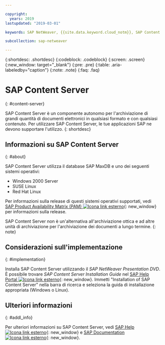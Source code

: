 ```yaml
---

copyright:
  years: 2019
lastupdated: "2019-03-01"

keywords: SAP NetWeaver, {{site.data.keyword.cloud_notm}}, SAP Content Server, SAP Product Availability Matrix, PAM, SAP certified, database

subcollection: sap-netweaver

---
```


{:shortdesc: .shortdesc}
{:codeblock: .codeblock}
{:screen: .screen}
{:new_window: target="_blank"}
{:pre: .pre}
{:table: .aria-labeledby="caption"}
{:note: .note}
{:faq: .faq}

# SAP Content Server
{: #content-server}

SAP Content Server è un componente autonomo per l'archiviazione di grandi quantità di documenti elettronici in qualsiasi formato e con qualsiasi contenuto. Per utilizzare SAP Content Server, le tue applicazioni SAP ne devono supportare l'utilizzo.
{: shortdesc}

## Informazioni su SAP Content Server
{: #about}

SAP Content Server utilizza il database SAP MaxDB e uno dei seguenti sistemi operativi:
* Windows 2000 Server
* SUSE Linux
* Red Hat Linux  

Per informazioni sulla release di questi sistemi operativi supportati, vedi [SAP Product Availability Matrix (PAM) ![Icona link esterno](../../icons/launch-glyph.svg "Icona link esterno")](https://support.sap.com/en/release-upgrade-maintenance.html#section_1969201630){: new_window} per informazioni sulla release.

SAP Content Server non è un'alternativa all'archiviazione ottica e ad altre unità di archiviazione per l'archiviazione dei documenti a lungo termine.
{: note}

## Considerazioni sull'implementazione
{: #implementation}

Installa SAP Content Server utilizzando il _SAP NetWeaver Presentation DVD_. È possibile trovare _SAP Content Server Installation Guide_ nel [SAP Help Portal ![Icona link esterno](../../icons/launch-glyph.svg "Icona link esterno")](https://help.sap.com/viewer/index){: new_window}. Immetti "Installation of SAP Content Server" nella barra di ricerca e seleziona la guida di installazione appropriata (Windows o Linux).

## Ulteriori informazioni
{: #addl_info}

Per ulteriori informazioni su SAP Content Server, vedi [SAP Help ![Icona link esterno](../../icons/launch-glyph.svg "Icona link esterno")](https://help.sap.com/viewer/index){: new_window} e [SAP Documentation ![Icona link esterno](../../icons/launch-glyph.svg "Icona link esterno")](https://help.sap.com/viewer/3ad3ba0715c5422eae08578d4c40328d/7.5.13/en-US/4cff90895b605dc6e10000000a42189c.html){: new_window}.
